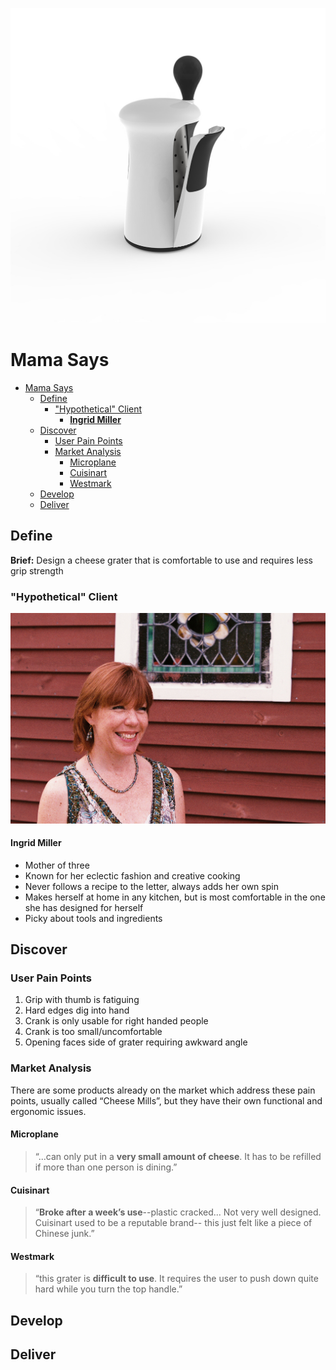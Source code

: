 ![Cheese Grater](src/img/Grater_thumb.jpg)

# Mama Says
- [Mama Says](#mama-says)
  - [Define](#define)
    - ["Hypothetical" Client](#hypothetical-client)
      - [**Ingrid Miller**](#ingrid-miller)
  - [Discover](#discover)
    - [User Pain Points](#user-pain-points)
    - [Market Analysis](#market-analysis)
      - [Microplane](#microplane)
      - [Cuisinart](#cuisinart)
      - [Westmark](#westmark)
  - [Develop](#develop)
  - [Deliver](#deliver)

## Define
**Brief:** Design a cheese grater that is comfortable to use and requires less grip strength

### "Hypothetical" Client

![Ingrid Miller](src/img/Mama/IngridMiller.jpg)
#### **Ingrid Miller**
* Mother of three
* Known for her eclectic fashion and
creative cooking
* Never follows a recipe to the letter,
always adds her own spin
* Makes herself at home in any kitchen,
but is most comfortable in the one she
has designed for herself
* Picky about tools and ingredients

## Discover

### User Pain Points
1. Grip with thumb is fatiguing
2. Hard edges dig into hand
3. Crank is only usable for right handed people
4. Crank is too small/uncomfortable
5. Opening faces side of grater requiring awkward angle

### Market Analysis
There are some products already on the market which address these pain points, usually called “Cheese
Mills”, but they have their own functional and ergonomic issues.


#### Microplane

>“...can only put in a **very small amount of
cheese**. It has to be refilled if more than one
person is dining.”

#### Cuisinart
>“**Broke after a week’s use**--plastic
cracked... Not very well designed.
Cuisinart used to be a reputable brand--
this just felt like a piece of Chinese junk.”

#### Westmark
>“this grater is **difficult to use**. It requires the user to push down quite hard while you turn
the top handle.”
## Develop

## Deliver